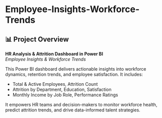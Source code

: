 # Employee-Insights-Workforce-Trends
## 📊 Project Overview

**HR Analysis & Attrition Dashboard in Power BI**  
*Employee Insights & Workforce Trends*

This Power BI dashboard delivers actionable insights into workforce dynamics, retention trends, and employee satisfaction. It includes:

- Total & Active Employees, Attrition Count
- Attrition by Department, Education, Satisfaction
- Monthly Income by Job Role, Performance Ratings

It empowers HR teams and decision-makers to monitor workforce health, predict attrition trends, and drive data-informed talent strategies.
